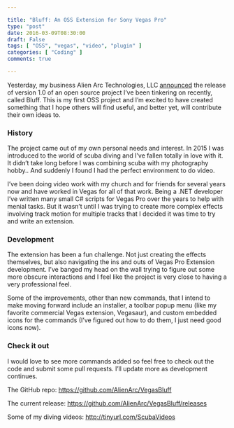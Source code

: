 ```yaml
---

title: "Bluff: An OSS Extension for Sony Vegas Pro"
type: "post"
date: 2016-03-09T08:30:00
draft: False
tags: [ "OSS", "vegas", "video", "plugin" ]
categories: [ "Coding" ]
comments: true

---
```


<p>Yesterday, my business Alien Arc Technologies, LLC <a title="Alien Arc Technologies, LLC Announces Bluff, an OSS Project for Sony Vegas Pro" href="http://alienarc.com/post/announcing-new-oss-project-bluff-for-vegas-pro-12" target="_blank">announced</a> the release of version 1.0 of an open source project I’ve been tinkering on recently, called Bluff. This is my first OSS project and I’m excited to have created something that I hope others will find useful, and better yet, will contribute their own ideas to.</p>  <h3>History</h3>  <p>The project came out of my own personal needs and interest. In 2015 I was introduced to the world of scuba diving and I’ve fallen totally in love with it. It didn’t take long before I was combining scuba with my photography hobby.. And suddenly I found I had the perfect environment to do video. </p>  <p>I’ve been doing video work with my church and for friends for several years now and have worked in Vegas for all of that work. Being a .NET developer I’ve written many small C# scripts for Vegas Pro over the years to help with menial tasks. But it wasn’t until I was trying to create more complex effects involving track motion for multiple tracks that I decided it was time to try and write an extension.</p>  <h3>Development</h3>  <p>The extension has been a fun challenge. Not just creating the effects themselves, but also navigating the ins and outs of Vegas Pro Extension development. I’ve banged my head on the wall trying to figure out some more obscure interactions and I feel like the project is very close to having a very professional feel.</p>  <p>Some of the improvements, other than new commands, that I intend to make moving forward include an installer, a toolbar popup menu (like my favorite commercial Vegas extension, Vegasaur), and custom embedded icons for the commands (I’ve figured out how to do them, I just need good icons now).</p>  <h3>Check it out</h3>  <p>I would love to see more commands added so feel free to check out the code and submit some pull requests. I’ll update more as development continues.</p>  <p>The GitHub repo: <a title="https://github.com/AlienArc/VegasBluff" href="https://github.com/AlienArc/VegasBluff">https://github.com/AlienArc/VegasBluff</a></p>  <p>The current release: <a title="https://github.com/AlienArc/VegasBluff/releases" href="https://github.com/AlienArc/VegasBluff/releases">https://github.com/AlienArc/VegasBluff/releases</a></p>  <p>Some of my diving videos: <a title="http://tinyurl.com/ScubaVideos" href="http://tinyurl.com/ScubaVideos">http://tinyurl.com/ScubaVideos</a></p>
